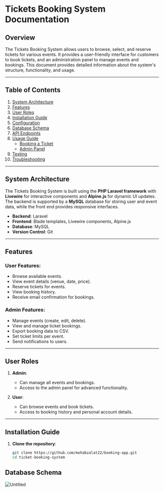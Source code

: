 # Tickets Booking System Documentation

## Overview

The Tickets Booking System allows users to browse, select, and reserve tickets for various events. It provides a user-friendly interface for customers to book tickets, and an administration panel to manage events and bookings. This document provides detailed information about the system's structure, functionality, and usage.

---

## Table of Contents
1. [System Architecture](#system-architecture)
2. [Features](#features)
3. [User Roles](#user-roles)
4. [Installation Guide](#installation-guide)
5. [Configuration](#configuration)
6. [Database Schema](#database-schema)
7. [API Endpoints](#api-endpoints)
8. [Usage Guide](#usage-guide)
    - [Booking a Ticket](#booking-a-ticket)
    - [Admin Panel](#admin-panel)
9. [Testing](#testing)
10. [Troubleshooting](#troubleshooting)

---

## System Architecture

The Tickets Booking System is built using the **PHP Laravel framework** with **Livewire** for interactive components and **Alpine.js** for dynamic UI updates. The backend is supported by a **MySQL** database for storing user and event data, while the front end provides responsive interfaces.

- **Backend**: Laravel
- **Frontend**: Blade templates, Livewire components, Alpine.js
- **Database**: MySQL
- **Version Control**: Git

---

## Features

### User Features:
- Browse available events.
- View event details (venue, date, price).
- Reserve tickets for events.
- View booking history.
- Receive email confirmation for bookings.

### Admin Features:
- Manage events (create, edit, delete).
- View and manage ticket bookings.
- Export booking data to CSV.
- Set ticket limits per event.
- Send notifications to users.

---

## User Roles

1. **Admin**:
   - Can manage all events and bookings.
   - Access to the admin panel for advanced functionality.
   
2. **User**:
   - Can browse events and book tickets.
   - Access to booking history and personal account details.

---

## Installation Guide

1. **Clone the repository**:
   ```bash
   git clone https://github.com/mohabzalat22/booking-app.git
   cd ticket-booking-system


## Database Schema

![Untitled](https://github.com/user-attachments/assets/44b18aa2-f466-449b-a754-6dfc310a3ffc)
